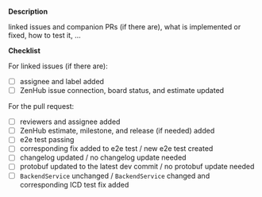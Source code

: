 **Description**

linked issues and companion PRs (if there are), what is implemented or fixed, how to test it, …

**Checklist**

For linked issues (if there are):
- [ ] assignee and label added
- [ ] ZenHub issue connection, board status, and estimate updated

For the pull request:
- [ ] reviewers and assignee added
- [ ] ZenHub estimate, milestone, and release (if needed) added
- [ ] e2e test passing
- [ ] corresponding fix added to e2e test / new e2e test created
- [ ] changelog updated / no changelog update needed
- [ ] protobuf updated to the latest dev commit / no protobuf update needed
- [ ] `BackendService` unchanged / `BackendService` changed and corresponding ICD test fix added
